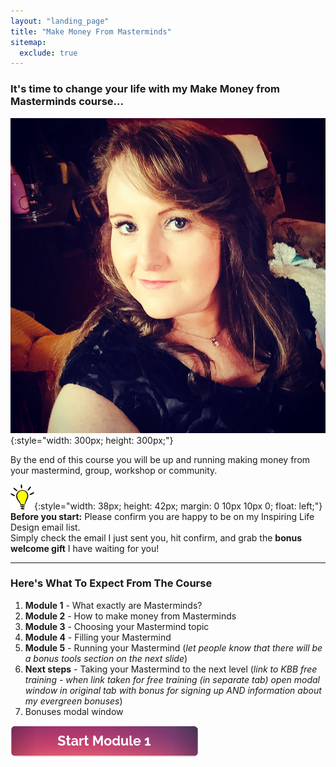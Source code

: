```yaml
---
layout: "landing_page"
title: "Make Money From Masterminds"
sitemap:
  exclude: true  
---
```

 <div class="separator-2"></div>
 
### It's time to change your life with my <b>Make Money from Masterminds course</b>...

![Picture of Corinna](/i/Cory.jpg){:style="width: 300px; height: 300px;"}

By the end of this course you will be up and running making money from your mastermind, group, workshop or community.

![Light Bulb logo](/i/light-bulb.png){:style="width: 38px; height: 42px; margin: 0 10px 10px 0; float: left;"}
**Before you start:** Please confirm you are happy to be on my Inspiring Life Design email list.<br>
Simply check the email I just sent you, hit confirm, and grab the **bonus welcome gift** I have waiting for you!

***

### Here's What To Expect From The Course

1. <b>Module 1</b> - What exactly are Masterminds?
2. <b>Module 2</b> - How to make money from Masterminds
3. <b>Module 3</b> - Choosing your Mastermind topic
4. <b>Module 4</b> - Filling your Mastermind
5. <b>Module 5</b> - Running your Mastermind (<i>let people know that there will be a bonus tools section on the next slide</i>)
6. <b>Next steps</b> - Taking your Mastermind to the next level (<i>link to KBB free training - when link taken for free training (in separate tab) open modal window in original tab with bonus for signing up AND information about my evergreen bonuses</i>)
7. Bonuses modal window

<a href="/ff/masterminds/c19/modules/module-1">
  <img src="/ff/masterminds/c19/buttons/start_module_1.png" alt="Make money with Masterminds Module 1 button">
</a>

